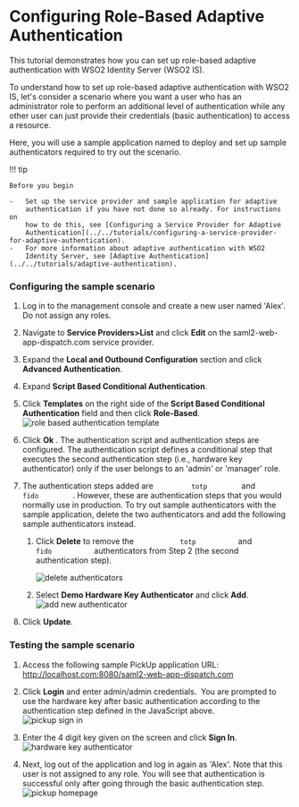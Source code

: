 # Configuring Role-Based Adaptive Authentication

This tutorial demonstrates how you can set up role-based adaptive
authentication with WSO2 Identity Server (WSO2 IS).

To understand how to set up role-based adaptive authentication with WSO2
IS, let's consider a scenario where you want a user who has an
administrator role to perform an additional level of authentication
while any other user can just provide their credentials (basic
authentication) to access a resource.

Here, you will use a sample application named to deploy and set up
sample authenticators required to try out the scenario.

!!! tip
    
    Before you begin
    
    -   Set up the service provider and sample application for adaptive
        authentication if you have not done so already. For instructions on
        how to do this, see [Configuring a Service Provider for Adaptive
        Authentication](../../tutorials/configuring-a-service-provider-for-adaptive-authentication).
    -   For more information about adaptive authentication with WSO2
        Identity Server, see [Adaptive Authentication](../../tutorials/adaptive-authentication).

### Configuring the sample scenario

1.  Log in to the management console and create a new user named 'Alex'.
    Do not assign any roles.
2.  Navigate to **Service Providers&gt;List** and click **Edit** on
    the saml2-web-app-dispatch.com service provider.
3.  Expand the **Local and Outbound Configuration** section and click
    **Advanced Authentication**.
4.  Expand **Script Based Conditional Authentication**.
5.  Click **Templates** on the right side of the **Script Based
    Conditional Authentication** field and then click **Role-Based**.  
    ![role based authentication template](../../assets/img/tutorials/role-based-authentication-template.png)
6.  Click **Ok** . The authentication script and authentication steps
    are configured. The authentication script defines a conditional step
    that executes the second authentication step (i.e., hardware key
    authenticator) only if the user belongs to an 'admin' or 'manager'
    role.

7.  The authentication steps added are `          totp         ` and
    `          fido         ` . However, these are authentication steps
    that you would normally use in production. To try out sample
    authenticators with the sample application, delete the two
    authenticators and add the following sample authenticators instead.
    1.  Click **Delete** to remove the `            totp           ` and
        `            fido           ` authenticators from Step 2 (the
        second authentication step).
          
        ![delete authenticators](../../assets/img/tutorials/delete-authenticators.png)
        
    2.  Select **Demo Hardware Key Authenticator** and click **Add**.  
        ![add new authenticator](../../assets/img/tutorials/add-new-authenticator.png)
8.  Click **Update**.

### Testing the sample scenario

1.  Access the following sample PickUp application URL:
    <http://localhost.com:8080/saml2-web-app-dispatch.com>
    
2.  Click **Login** and enter admin/admin credentials.  You are prompted
    to use the hardware key after basic authentication according to the
    authentication step defined in the JavaScript above.  
    ![pickup sign in](../../assets/img/tutorials/pickup-sign-in.png)
    
    
3.  Enter the 4 digit key given on the screen and click **Sign In**.  
    ![hardware key authenticator](../../assets/img/tutorials/hardware-key-authenticator.png)
    
    
    
    
4.  Next, log out of the application and log in again as 'Alex'. Note
    that this user is not assigned to any role. You will see that
    authentication is successful only after going through the basic
    authentication step.  
    ![pickup homepage](../../assets/img/tutorials/pickup-homepage.png)